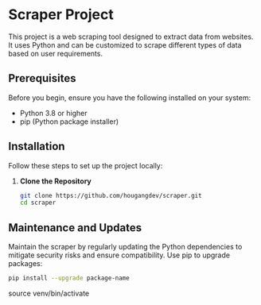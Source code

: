 # Scraper Project

This project is a web scraping tool designed to extract data from websites. It uses Python and can be customized to scrape different types of data based on user requirements.

## Prerequisites

Before you begin, ensure you have the following installed on your system:

- Python 3.8 or higher
- pip (Python package installer)

## Installation

Follow these steps to set up the project locally:

1. **Clone the Repository**

   ```bash
   git clone https://github.com/hougangdev/scraper.git
   cd scraper
   ```

## Maintenance and Updates

Maintain the scraper by regularly updating the Python dependencies to mitigate security risks and ensure compatibility. Use pip to upgrade packages:

```bash
pip install --upgrade package-name
```

source venv/bin/activate
